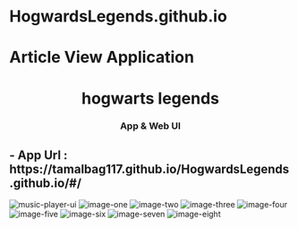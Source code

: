 # HogwardsLegends.github.io
# Article View Application
<h1 align="center">hogwarts legends</h1>
<h3 align="center"> App & Web  UI</h3>

<h2>- App Url : https://tamalbag117.github.io/HogwardsLegends.github.io/#/ </h2>

![music-player-ui](ss/img1.gif)
![image-one](ss/img2.png)
![image-two](ss/img3.png)
![image-three](ss/img4.png)
![image-four](ss/img5.png)
![image-five](ss/img6.png)
![image-six](ss/img7.png)
![image-seven](ss/img8.png)
![image-eight](ss/img9.png)
